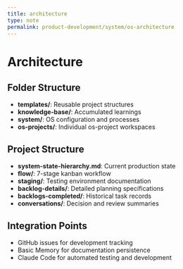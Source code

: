 ```yaml
---
title: architecture
type: note
permalink: product-development/system/os-architecture
---
```


# Architecture

## Folder Structure
- **templates/**: Reusable project structures
- **knowledge-base/**: Accumulated learnings
- **system/**: OS configuration and processes
- **os-projects/**: Individual os-project workspaces

## Project Structure
- **system-state-hierarchy.md**: Current production state
- **flow/**: 7-stage kanban workflow
- **staging/**: Testing environment documentation
- **backlog-details/**: Detailed planning specifications
- **backlogs-completed/**: Historical task records
- **conversations/**: Decision and review summaries

## Integration Points
- GitHub issues for development tracking
- Basic Memory for documentation persistence
- Claude Code for automated testing and development